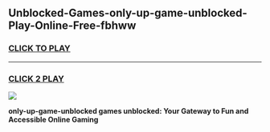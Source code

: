 
## Unblocked-Games-only-up-game-unblocked-Play-Online-Free-fbhww
<h3>
<a href="https://premium76.site?title=only-up-game-unblocked&ref=26A">CLICK TO PLAY</a></h3>
<hr>

<h3>
<a href="https://premium76.site?title=only-up-game-unblocked&ref=26A">CLICK 2 PLAY</a>
  
</h3>

<a href="https://premium76.site?title=only-up-game-unblocked&ref=26A"><img src="https://clearcache.store/games.png"></a>


**only-up-game-unblocked games unblocked: Your Gateway to Fun and Accessible Online Gaming**
